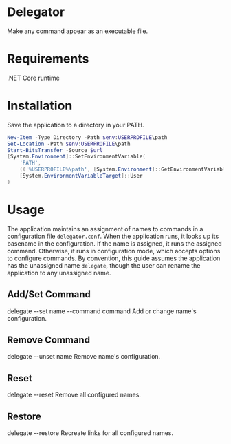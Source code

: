 # Delegator
Make any command appear as an executable file.

# Requirements
.NET Core runtime

# Installation
Save the application to a directory in your PATH.
```powershell
New-Item -Type Directory -Path $env:USERPROFILE\path
Set-Location -Path $env:USERPROFILE\path
Start-BitsTransfer -Source $url
[System.Environment]::SetEnvironmentVariable(
	'PATH',
	(('%USERPROFILE%\path', [System.Environment]::GetEnvironmentVariable('PATH', [System.EnvironmentVariableTarget]::User) -split ';' | Select-Object -Unique -join ';'),
	[System.EnvironmentVariableTarget]::User
)
```

# Usage
The application maintains an assignment of names to commands in a configuration file `delegator.conf`.
When the application runs, it looks up its basename in the configuration.
If the name is assigned, it runs the assigned command.
Otherwise, it runs in configuration mode, which accepts options to configure commands.
By convention, this guide assumes the application has the unassigned name `delegate`, though the user can rename the application to any unassigned name.

## Add/Set Command
delegate --set name --command command
Add or change name's configuration.

## Remove Command
delegate --unset name
Remove name's configuration.

## Reset
delegate --reset
Remove all configured names.

## Restore
delegate --restore
Recreate links for all configured names.